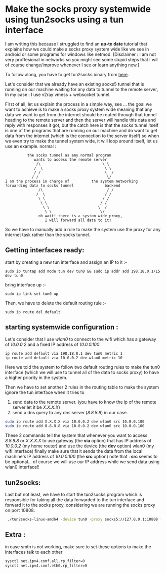 # Make the socks proxy systemwide using tun2socks using a tun interface

I am writing this because I struggled to find an **up-to date** tutorial that explains how we could make a socks proxy system wide like we see in android or some programs for windows like netmod.
[Disclaimer : I am not very proffesional in networks so you might see some stupid steps that I will of course change/improve whenever I see or learn anything new.]

To follow along, you have to get tun2socks binary from [here](https://github.com/xjasonlyu/tun2socks).

Let's consider that we already have an existing socks5 tunnel that is running on our machine waiting for any data to tunnel to the remote server, In my case : I use v2ray vmess + websocket tunnel. 

First of all, let us explain the process in a simple way, see ... the goal we want to achieve is to make a socks proxy system wide meaning that any data we want to get from the internet should be routed through that tunnel heading to the remote server and then the server will handle this data and reply with responses it got, but the catch here is that the socks tunnel itself is one of the programs that are running on our machine and do want to get data from the internet (which is the connection to the server itself) so when we even try to make the tunnel system wide, it will loop around itself, let us use an example.
normal :
```
          the socks tunnel as any normal program
             wants to access the remote server
	          /\                            \ \
	         /  \                            \ \
	         / /                             \  /
	        / /                               \/
I am the process in charge of          the system networking 
forwarding data to socks tunnel              backend
	           /\                             / /
	          /  \                           / /
	           \ \                          / /
	            \ \                        / /
	             \ \                      \  /
	              \ \                      \/
	           oh wait! there is a system wide proxy,
	              I will forward all data to it!

```
So we have to manually add a rule to make the system use the proxy for any internet task rather than the socks tunnel.


## Getting interfaces ready:

start by creating a new tun interface and assign an IP to it :-
```
sudo ip tuntap add mode tun dev tun0 && sudo ip addr add 198.18.0.1/15 dev tun0
```
bring interface up :-
```
sudo ip link set tun0 up
```
Then, we have to delete the default routing rule :-
```
sudo ip route del default
```

## starting systemwide configuration :

Let's consider that I use *wlan0* to connect to the wifi which has a gateway of *10.0.0.2* and a fixed IP address of *10.0.0.100*
```
ip route add default via 198.18.0.1 dev tun0 metric 1
ip route add default via 10.0.0.2 dev wlan0 metric 10
```
Here we told the system to follow two default routing rules to make the tun0 interface (which we will use to tunnel all of the data to socks proxy) to have a higher priority in the system.

Then we have to set another 2 rules in the routing table to make the system ignore the tun interface when it tries to 

 1. send data to the remote server. (you have to know the ip of the remote server let it be *X.X.X.X*)
 2. send a dns query to any dns server (*8.8.8.8*) in our case.
```bash
sudo ip route add X.X.X.X via 10.0.0.2 dev wlan0 src 10.0.0.100
sudo ip route add 8.8.8.8 via 10.0.0.2 dev wlan0 src 10.0.0.100
```
These 2 commands tell the system that whenever you want to access *8.8.8.8* or *X.X.X.X* to use gateway (the **via** option) that has IP address of *10.0.0.2* (my home router) and use the device (the **dev** option) wlan0 (my wifi interface) finally make sure that it sends the data from the local machine's IP address of *10.0.0.100* (the **src** option)
note that : **src** seems to be optional... of course we will use our IP address while we send data using wlan0 interface!!
## tun2socks:
Last but not least, we have to start the tun2socks program which is responsible for taking all the data forwarded to the tun interface and forward it to the socks proxy, considering we are running the socks proxy on port 10808.
```bash
 ./tun2socks-linux-amd64 -device tun0 -proxy socks5://127.0.0.1:10808 -interface wlan0
 ```
 ## Extra :
 in case smth is not working, make sure to set these options to make the interfaces talk to each other
 ```bash
 sysctl net.ipv4.conf.all.rp_filter=0
sysctl net.ipv4.conf.eth0.rp_filter=0
```
 
